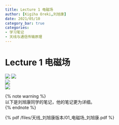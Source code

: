 ```yaml
---
title: Lecture 1 电磁场
author: [Kigiha Oreki,刘旭康]
date: 2021/05/10
category_bar: true
categories: 
- 学习笔记
- 天线与通信传输原理
---
```

# Lecture 1 电磁场
![](https://cdn.jsdelivr.net/gh/l61012345/Pic/img/E80207522EEFEE067950951FFD5E839A.png)
![](https://cdn.jsdelivr.net/gh/l61012345/Pic/img/AF6658951704208DE281DD37FF8491AA.png)  
![](https://cdn.jsdelivr.net/gh/l61012345/Pic/img/00752E0A714B34826A010DBEF98453E5.png)  
![](https://cdn.jsdelivr.net/gh/l61012345/Pic/img/DEE68BF7F8500DABB1114ED34D0A715E.png)  

{% note warning %}  
以下是刘旭康同学的笔记，他的笔记更为详细。  
{% endnote %}

{% pdf /files/天线_刘旭康版本/01_电磁场_刘旭康.pdf %}